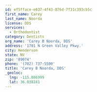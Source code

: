 ```yaml
---
id: ef5fface-e037-4f43-876d-7f31c393cb5c
first_name: Carey
last_name: Noorda
license: DDS
services:
  - Orthodontist
category: Dentists
org_name: 'Carey B Noorda, DDS'
address: '1701 N Green Valley Pkwy.'
city: Henderson
state: NV
zip: '89074'
phone: '(702) 737-5500'
title: 'Carey B Noorda, DDS'
_geoloc:
  lng: -115.086999
  lat: 36.038181
---
```

